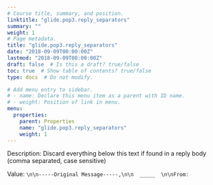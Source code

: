 ```yaml
---
# Course title, summary, and position.
linktitle: "glide.pop3.reply_separators"
summary: ""
weight: 1
# Page metadata.
title: "glide.pop3.reply_separators"
date: "2018-09-09T00:00:00Z"
lastmod: "2018-09-09T00:00:00Z"
draft: false  # Is this a draft? true/false
toc: true  # Show table of contents? true/false
type: docs  # Do not modify.

# Add menu entry to sidebar.
# - name: Declare this menu item as a parent with ID name.
# - weight: Position of link in menu.
menu:
  properties:
    parent: Properties
    name: "glide.pop3.reply_separators"
    weight: 1
---
```


Description: Discard everything below this text if found in a reply body (comma separated, case sensitive)


Value: `\n\n-----Original Message-----,\n\n  _____  \n\nFrom:`